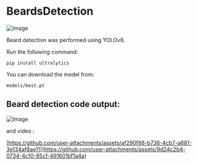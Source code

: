 # BeardsDetection

![Image](https://github.com/user-attachments/assets/2fa1a6f9-6c5f-4143-97d6-99a8c2d3b053)


Beard detection was performed using YOLOv8.

Run the following command:

`pip install ultralytics`


You can download the model from:

`models/best.pt`


## Beard detection code output: 

![Image](https://github.com/user-attachments/assets/612a1274-e43d-4841-99f8-9be154b0c56a)

and video : 

[https://github.com/user-attachments/assets/af290f88-b736-4cb7-a681-3e134af8ae11](https://github.com/user-attachments/assets/9d24c2b4-0734-4c10-85cf-461601bf1a4a)

